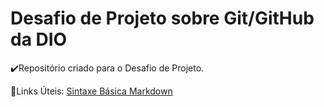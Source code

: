 # Desafio de Projeto sobre Git/GitHub da DIO
:heavy_check_mark:Repositório criado para o Desafio de Projeto.

:link:Links Úteis:
[Sintaxe Básica Markdown](https://www.markdownguide.org/basic-syntax/)
